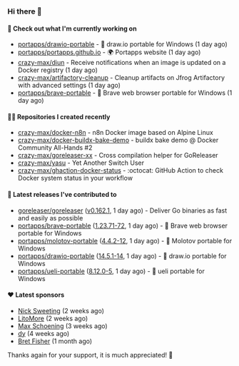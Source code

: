 ### Hi there 👋

#### 👷 Check out what I'm currently working on

- [portapps/drawio-portable](https://github.com/portapps/drawio-portable) - 🚀 draw.io portable for Windows (1 day ago)
- [portapps/portapps.github.io](https://github.com/portapps/portapps.github.io) - 🌍 Portapps website (1 day ago)
- [crazy-max/diun](https://github.com/crazy-max/diun) - Receive notifications when an image is updated on a Docker registry (1 day ago)
- [crazy-max/artifactory-cleanup](https://github.com/crazy-max/artifactory-cleanup) - Cleanup artifacts on Jfrog Artifactory with advanced settings (1 day ago)
- [portapps/brave-portable](https://github.com/portapps/brave-portable) - 🚀 Brave web browser portable for Windows (1 day ago)

#### 👨‍💻 Repositories I created recently

- [crazy-max/docker-n8n](https://github.com/crazy-max/docker-n8n) - n8n Docker image based on Alpine Linux
- [crazy-max/docker-buildx-bake-demo](https://github.com/crazy-max/docker-buildx-bake-demo) - buildx bake demo @ Docker Community All-Hands #2
- [crazy-max/goreleaser-xx](https://github.com/crazy-max/goreleaser-xx) - Cross compilation helper for GoReleaser
- [crazy-max/yasu](https://github.com/crazy-max/yasu) - Yet Another Switch User
- [crazy-max/ghaction-docker-status](https://github.com/crazy-max/ghaction-docker-status) - :octocat: GitHub Action to check Docker system status in your workflow

#### 🚀 Latest releases I've contributed to

- [goreleaser/goreleaser](https://github.com/goreleaser/goreleaser) ([v0.162.1](https://github.com/goreleaser/goreleaser/releases/tag/v0.162.1), 1 day ago) - Deliver Go binaries as fast and easily as possible
- [portapps/brave-portable](https://github.com/portapps/brave-portable) ([1.23.71-72](https://github.com/portapps/brave-portable/releases/tag/1.23.71-72), 1 day ago) - 🚀 Brave web browser portable for Windows
- [portapps/molotov-portable](https://github.com/portapps/molotov-portable) ([4.4.2-12](https://github.com/portapps/molotov-portable/releases/tag/4.4.2-12), 1 day ago) - 🚀 Molotov portable for Windows
- [portapps/drawio-portable](https://github.com/portapps/drawio-portable) ([14.5.1-14](https://github.com/portapps/drawio-portable/releases/tag/14.5.1-14), 1 day ago) - 🚀 draw.io portable for Windows
- [portapps/ueli-portable](https://github.com/portapps/ueli-portable) ([8.12.0-5](https://github.com/portapps/ueli-portable/releases/tag/8.12.0-5), 1 day ago) - 🚀 ueli portable for Windows

#### ❤️ Latest sponsors
- [Nick Sweeting](https://github.com/pirate) (2 weeks ago)
- [LitoMore](https://github.com/LitoMore) (2 weeks ago)
- [Max Schoening](https://github.com/max) (3 weeks ago)
- [dy](https://github.com/dyipon) (4 weeks ago)
- [Bret Fisher](https://github.com/BretFisher) (1 month ago)

Thanks again for your support, it is much appreciated! 🙏
